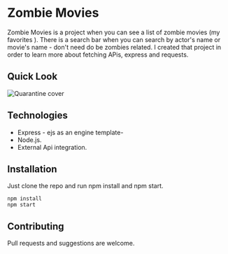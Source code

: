 # Zombie Movies

Zombie Movies is a project when you can see a list of zombie movies (my favorites ). There is a search bar when you can search by actor's name or movie's name - don't need do be zombies related. 
I created that project in order to learn more about fetching APis, express and requests.

## Quick Look

![Quarantine cover](./public/zombies-cover.png)

## Technologies

- Express - ejs as an engine template- 
- Node.js.
- External Api integration.

## Installation

Just clone the repo and run npm install and npm start.

```
npm install
npm start
```

## Contributing
Pull requests and suggestions are welcome.


